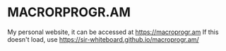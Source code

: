 # MACRORPROGR.AM
My personal website, it can be accessed at https://macroprogr.am
If this doesn't load, use https://sir-whiteboard.github.io/macroprogr.am/
